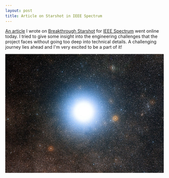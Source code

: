 ```yaml
---
layout: post
title: Article on Starshot in IEEE Spectrum
---
```


[An article](http://spectrum.ieee.org/tech-talk/aerospace/space-flight/how-do-you-fly-to-alpha-centauri-in-just-20-years-ride-a-laser-beam) I wrote on [Breakthrough Starshot](http://breakthroughinitiatives.org/Initiative/3) for [IEEE Spectrum](http://spectrum.ieee.org/tech-talk/aerospace/space-flight/how-do-you-fly-to-alpha-centauri-in-just-20-years-ride-a-laser-beam) went online today. I tried to give some insight into the engineering challenges that the project faces without going too deep into technical details. A challenging journey lies ahead and I'm very excited to be a part of it!

![Alpha Centauri](/img/AlphaCentauri.jpg)
